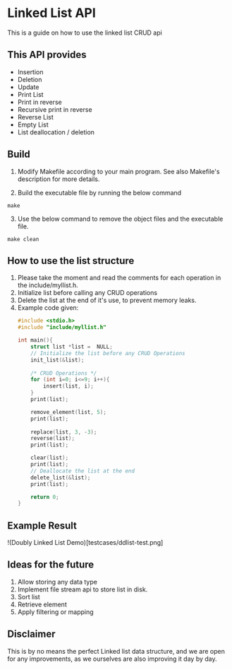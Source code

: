 # Linked List API
This is a guide on how to use the linked list CRUD api

## This API provides
* Insertion
* Deletion
* Update
* Print List 
* Print in reverse
* Recursive print in reverse
* Reverse List
* Empty List 
* List deallocation / deletion

## Build
1. Modify Makefile according to your main program. See also Makefile's description for more details.

2. Build the executable file by running the below command
```
make

```
3. Use the below command to remove the object files and the executable file.
```
make clean
```

## How to use the list structure 

1. Please take the moment and read the comments for each operation in the include/myllist.h.
2. Initialize list before calling any CRUD operations
3. Delete the list at the end of it's use, to prevent memory leaks.
5. Example code given:
    ``` c
    #include <stdio.h>
    #include "include/myllist.h"

    int main(){
        struct list *list =  NULL;
        // Initialize the list before any CRUD Operations
        init_list(&list);
        
        /* CRUD Operations */
        for (int i=0; i<=9; i++){
            insert(list, i);
        }
        print(list);

        remove_element(list, 5);
        print(list);
        
        replace(list, 3, -3);
        reverse(list);
        print(list);

        clear(list);
        print(list);
        // Deallocate the list at the end
        delete_list(&list);
        print(list);

        return 0;
    }
    ```
## Example Result
!(Doubly Linked List Demo)[testcases/ddlist-test.png]

## Ideas for the future
1. Allow storing any data type
2. Implement file stream api to store list in disk.
3. Sort list 
4. Retrieve element
5. Apply filtering or mapping 

## Disclaimer
This is by no means the perfect Linked list data structure, and we are open for any improvements, as we ourselves are also improving it day by day.

